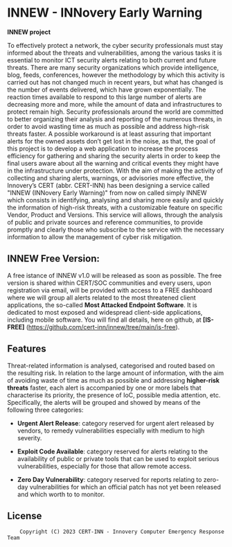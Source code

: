 # INNEW - INNovery Early Warning

**INNEW project**

To effectively protect a network, the cyber security professionals must stay informed about the threats and vulnerabilities, among the various tasks it is essential to monitor ICT security alerts relating to both current and future threats. There are many security organizations which provide intelligence, blog, feeds, conferences, however the methodology by which this activity is carried out has not changed much in recent years, but what has changed is the number of events delivered, which have grown exponentially. The reaction times available to respond to this large number of alerts are decreasing more and more, while the amount of data and infrastructures to protect remain high. Security professionals around the world are committed to better organizing their analysis and reporting of the numerous threats, in order to avoid wasting time as much as possible and address high-risk threats faster.
A possible workaround is at least assuring that important alerts for the owned assets don’t get lost in the noise, as that, the goal of this project is to develop a web application to increase the process efficiency for gathering and sharing the security alerts in order to keep the final users aware about all the warning and critical events they might have in the infrastructure under protection.
With the aim of making the activity of collecting and sharing alerts, warnings, or advisories more effective, the Innovery’s CERT (abbr. CERT-INN) has been designing a service called "INNEW (INNovery Early Warning)" from now on called simply INNEW which consists in identifying, analysing and sharing more easily and quickly the information of high-risk threats, with a customizable feature on specific Vendor, Product and Versions. This service will allows, through the analysis of public and private sources and reference communities, to provide promptly and clearly those who subscribe to the service with the necessary information to allow the management of cyber risk mitigation.

## INNEW Free Version:

A free istance of INNEW v1.0 will be released as soon as possible. The free version is shared within CERT/SOC communities and every users, upon registration via email, will be provided with access to a FREE dashboard where we will group all alerts related to the most threatened client applications, the so-called **Most Attacked Endpoint Software**.
It is dedicated to most exposed and widespread client-side applications, including mobile software. 
You will find all details, here on github, at **[IS-FREE]** (https://github.com/cert-inn/innew/tree/main/is-free).

## Features

Threat-related information is analysed, categorised and routed based on the resulting risk. In relation to the large amount of information, with the aim of avoiding waste of time as much as possible and addressing **higher-risk threats** faster, each alert is accompanied by one or more labels that characterise its priority, the presence of IoC, possible media attention, etc. Specifically, the alerts will be grouped and showed by means of the following three categories:

- **Urgent Alert Release**: category reserved for urgent alert released by vendors, to remedy vulnerabilities especially with medium to high severity.

- **Exploit Code Available**: category reserved for alerts relating to the availability of public or private tools that can be used to exploit serious vulnerabilities, especially for those that allow remote access.

- **Zero Day Vulnerability**: category reserved for reports relating to zero-day vulnerabilities for which an official patch has not yet been released and which worth to to monitor.


## License

```
    Copyright (C) 2023 CERT-INN - Innovery Computer Emergency Response Team 
```
